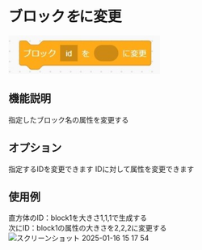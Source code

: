 # ブロック*を*に変更
<img src="./../images/control/control_id.jpg" width="300">

## 機能説明
指定したブロック名の属性を変更する

## オプション
指定するIDを変更できます IDに対して属性を変更できます

## 使用例
直方体のID：block1を大きさ1,1,1で生成する  
次にID：block1の属性の大きさを2,2,2に変更する  
<img width="456" alt="スクリーンショット 2025-01-16 15 17 54" src="https://github.com/user-attachments/assets/3a29e965-e7ad-4f8a-a9c7-92eba8e06f6c" />
